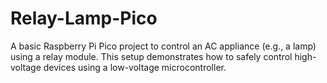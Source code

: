 # Relay-Lamp-Pico
A basic Raspberry Pi Pico project to control an AC appliance (e.g., a lamp) using a relay module. This setup demonstrates how to safely control high-voltage devices using a low-voltage microcontroller.
